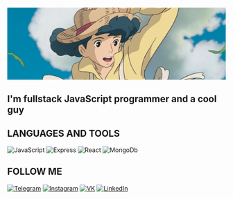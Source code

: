 [![Header](https://github.com/Ilya612/ilya612/blob/main/assets/header.jpg)](https://t.me/clearmodern)

## I'm fullstack JavaScript programmer and a cool guy

## LANGUAGES AND TOOLS

![JavaScript](https://img.shields.io/badge/-JavaScript-090909??style=for-the-badge&logo=javascript)
![Express](https://img.shields.io/badge/-Express-090909??style=for-the-badge&logo=Express)
![React](https://img.shields.io/badge/-React-090909??style=for-the-badge&logo=React)
![MongoDb](https://img.shields.io/badge/-MongoDb-090909??style=for-the-badge&logo=MongoDb)

## FOLLOW ME

[![Telegram](https://img.shields.io/badge/-Telegram-090909??style=for-the-badge&logo=Telegram)](https://t.me/clearmodern)
[![Instagram](https://img.shields.io/badge/-Instagram-090909??style=for-the-badge&logo=Instagram)](https://www.instagram.com/modern.mp3/)
[![VK](https://img.shields.io/badge/-VK-090909??style=for-the-badge&logo=VK)](https://vk.com/ilia2002)
[![LinkedIn](https://img.shields.io/badge/-LinkedIn-090909??style=for-the-badge&logo=LinkedIn)](https://www.linkedin.com/in/%D0%B8%D0%BB%D1%8C%D1%8F-%D0%BF%D1%80%D0%BE%D0%BD%D0%B8%D0%BD-000b72223/)
